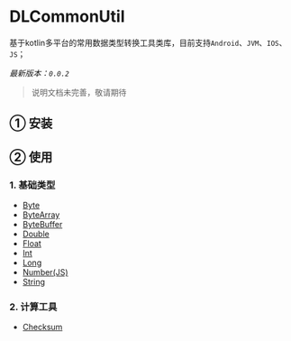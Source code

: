 # DLCommonUtil
基于kotlin多平台的常用数据类型转换工具类库，目前支持`Android`、`JVM`、`IOS`、`JS`；

*最新版本：`0.0.2`*

> 说明文档未完善，敬请期待

## ① 安装

## ② 使用
### 1. 基础类型
- [Byte](doc/Byte.md)
- [ByteArray](doc/ByteArray.md)
- [ByteBuffer](doc/ByteBuffer.md)
- [Double](doc/Double.md)
- [Float](doc/Float.md)
- [Int](doc/Int.md)
- [Long](doc/Long.md)
- [Number(JS)](doc/Number.md)
- [String](doc/String.md)

### 2. 计算工具
- [Checksum](doc/Checksum.md)


